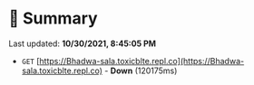# 📖 Summary
Last updated: **10/30/2021, 8:45:05 PM**

- `GET` [https://Bhadwa-sala.toxicblte.repl.co](https://Bhadwa-sala.toxicblte.repl.co) - **Down** (120175ms)
